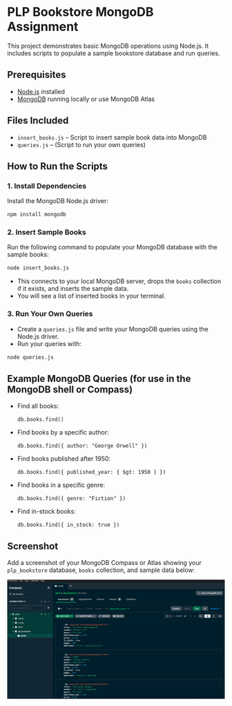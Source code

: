 # PLP Bookstore MongoDB Assignment

This project demonstrates basic MongoDB operations using Node.js. It includes scripts to populate a sample bookstore database and run queries.

## Prerequisites
- [Node.js](https://nodejs.org/) installed
- [MongoDB](https://www.mongodb.com/try/download/community) running locally or use MongoDB Atlas

## Files Included
- `insert_books.js` – Script to insert sample book data into MongoDB
- `queries.js` – (Script to run your own queries)

## How to Run the Scripts

### 1. Install Dependencies
Install the MongoDB Node.js driver:
```bash
npm install mongodb
```

### 2. Insert Sample Books
Run the following command to populate your MongoDB database with the sample books:
```bash
node insert_books.js
```
- This connects to your local MongoDB server, drops the `books` collection if it exists, and inserts the sample data.
- You will see a list of inserted books in your terminal.

### 3. Run Your Own Queries
- Create a `queries.js` file and write your MongoDB queries using the Node.js driver.
- Run your queries with:
```bash
node queries.js
```

## Example MongoDB Queries (for use in the MongoDB shell or Compass)
- Find all books:
  ```
  db.books.find()
  ```
- Find books by a specific author:
  ```
  db.books.find({ author: "George Orwell" })
  ```
- Find books published after 1950:
  ```
  db.books.find({ published_year: { $gt: 1950 } })
  ```
- Find books in a specific genre:
  ```
  db.books.find({ genre: "Fiction" })
  ```
- Find in-stock books:
  ```
  db.books.find({ in_stock: true })
  ```

## Screenshot
Add a screenshot of your MongoDB Compass or Atlas showing your `plp_bookstore` database, `books` collection, and sample data below:

![MongoDB Compass Screenshot](screenshot.png)


